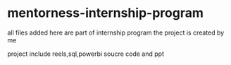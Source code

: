 # mentorness-internship-program

all files added here are part of internship program the project is created by me 

project include reels,sql,powerbi soucre code and ppt

